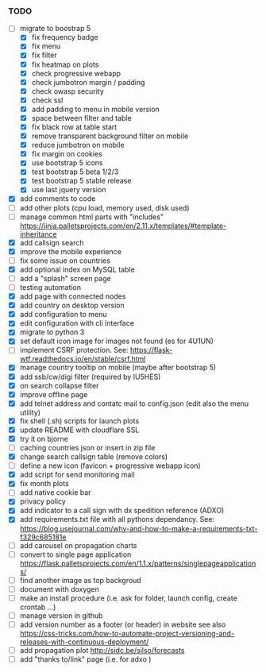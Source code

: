 ### TODO
- [ ] migrate to boostrap 5 
  - [x] fix frequency badge
  - [x] fix menu
  - [x] fix filter
  - [x] fix heatmap on plots
  - [x] check progressive webapp
  - [x] check jumbotron margin / padding
  - [x] check owasp security
  - [x] check ssl
  - [x] add padding to menu in mobile version
  - [x] space between filter and table
  - [x] fix black row at table start
  - [x] remove transparent background filter on mobile
  - [x] reduce jumbotron on mobile
  - [x] fix margin on cookies
  - [x] use bootstrap 5 icons
  - [x] test bootstrap 5 beta 1/2/3
  - [x] test bootstrap 5 stable release
  - [x] use last jquery version
- [x] add comments to code
- [ ] add other plots (cpu load, memory used, disk used)
- [ ] manage common html parts with "includes" https://jinja.palletsprojects.com/en/2.11.x/templates/#template-inheritance
- [x] add callsign search
- [x] improve the mobile experience
- [ ] fix some issue on countries
- [x] add optional index on MySQL table
- [ ] add a "splash" screen page
- [ ] testing automation
- [x] add page with connected nodes
- [x] add country on desktop version
- [x] add configuration to menu
- [x] edit configuration with cli interface
- [x] migrate to python 3  
- [x] set default icon image for images not found (es for 4U1UN)
- [ ] implement CSRF protection. See:   https://flask-wtf.readthedocs.io/en/stable/csrf.html
- [x] manage country tooltip on mobile (maybe after bootstrap 5)
- [x] add ssb/cw/digi filter (required by IU5HES) 
- [x] on search collapse filter
- [x] improve offline page
- [x] add telnet address and contatc mail to config.json (edit also the menu utility)
- [x] fix shell (.sh) scripts for launch plots
- [x] update README with cloudflare SSL
- [x] try it on bjorne
- [ ] caching countries json or insert in zip file
- [x] change search callsign table (remove colors)
- [ ] define a new icon (favicon + progressive webapp icon)
- [x] add script for send monitoring mail
- [x] fix month plots
- [ ] add native cookie bar
- [x] privacy policy
- [x] add indicator to a call sign  with dx spedition reference (ADXO)
- [x] add requirements.txt file with all pythons dependancy. See: https://blog.usejournal.com/why-and-how-to-make-a-requirements-txt-f329c685181e
- [ ] add carousel on propagation charts
- [ ] convert to single page application https://flask.palletsprojects.com/en/1.1.x/patterns/singlepageapplications/
- [ ] find another image as top backgroud
- [ ] document with doxygen
- [ ] make an install procedure (i.e. ask for folder, launch config, create crontab ...)
- [ ] manage version in github
- [ ] add version number as a footer (or header) in website see also https://css-tricks.com/how-to-automate-project-versioning-and-releases-with-continuous-deployment/
- [ ] add propagation plot http://sidc.be/silso/forecasts
- [ ] add "thanks to/link" page (i.e. for adxo )
